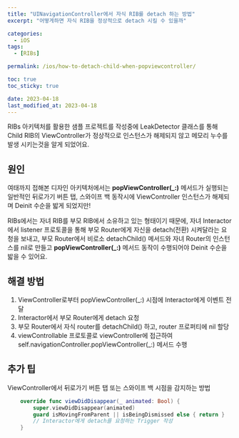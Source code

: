 ```yaml
---
title: "UINavigationController에서 자식 RIB를 detach 하는 방법"
excerpt: "어떻게하면 자식 RIB을 정상적으로 detach 시킬 수 있을까"

categories:
  - iOS
tags:
  - [RIBs]

permalink: /ios/how-to-detach-child-when-popviewcontroller/

toc: true
toc_sticky: true

date: 2023-04-18
last_modified_at: 2023-04-18
---
```



RIBs 아키텍처를 활용한 샘플 프로젝트를 작성중에 LeakDetector 클래스를 통해 Child RIB의 ViewController가 정상적으로 인스턴스가 해제되지 않고 메모리 누수를 발생 시키는것을 알게 되었어요.

## 원인

여태까지 접해본 디자인 아키텍처에서는 **popViewController(_:)** 메서드가 실행되는 일반적인 뒤로가기 버튼 탭, 스와이프 백 동작시에 ViewController 인스턴스가 해제되며 Deinit 수순을 밟게 되었지만!

RIBs에서는 자녀 RIB를 부모 RIB에서 소유하고 있는 형태이기 때문에, 자녀 Interactor에서 listener 프로토콜을 통해 부모 Router에게 자신을 detach(전환) 시켜달라는 요청을 보내고, 부모 Router에서 비로소 detachChild() 메서드와 자녀 Router의 인스턴스를 nil로 만들고 **popViewController(_:)** 메서드 동작이 수행되어야 Deinit 수순을 밟을 수 있어요.

## 해결 방법

1. ViewController로부터 popViewController(_:) 시점에 Interactor에게 이벤트 전달
2. Interactor에서 부모 Router에게 detach 요청
3. 부모 Router에서 자식 router를 detachChild() 하고, router 프로퍼티에 nil 할당
4. viewControllable 프로토콜로 viewController에 접근하여 self.navigationController.popViewController(_:) 메서드 수행


## 추가 팁

ViewController에서 뒤로가기 버튼 탭 또는 스와이프 백 시점을 감지하는 방법
```swift
    override func viewDidDisappear(_ animated: Bool) {
        super.viewDidDisappear(animated)
        guard isMovingFromParent || isBeingDismissed else { return }
        // Interactor에게 detach를 요청하는 Trigger 작성
    }
```
